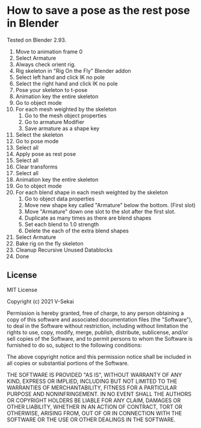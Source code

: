 # How to save a pose as the rest pose in Blender

Tested on Blender 2.93.

1. Move to animation frame 0
1. Select Armature
1. Always check orient rig.
1. Rig skeleton in "Rig On the Fly" Blender addon
1. Select left hand and click IK no pole
1. Select the right hand and click IK no pole
1. Pose your skeleton to t-pose
1. Animation key the entire skeleton
1. Go to object mode
1. For each mesh weighted by the skeleton
    1. Go to the mesh object properties
    1. Go to armature Modifier
    1. Save armature as a shape key
1. Select the skeleton
1. Go to pose mode
1. Select all
1. Apply pose as rest pose
1. Select all
1. Clear transforms
1. Select all
1. Animation key the entire skeleton
1. Go to object mode
1. For each blend shape in each mesh weighted by the skeleton
    1. Go to object data properties
    1. Move new shape key called "Armature" below the bottom. (First slot)
    1. Move "Armature" down one slot to the slot after the first slot.
    2. Duplicate as many times as there are blend shapes
    3. Set each blend to 1.0 strength
    1. Delete the each of the extra blend shapes
4. Select Armature
5. Bake rig on the fly skeleton
6. Cleanup Recursive Unused Datablocks
7. Done

## License

MIT License

Copyright (c) 2021 V-Sekai

Permission is hereby granted, free of charge, to any person obtaining a copy
of this software and associated documentation files (the "Software"), to deal
in the Software without restriction, including without limitation the rights
to use, copy, modify, merge, publish, distribute, sublicense, and/or sell
copies of the Software, and to permit persons to whom the Software is
furnished to do so, subject to the following conditions:

The above copyright notice and this permission notice shall be included in all
copies or substantial portions of the Software.

THE SOFTWARE IS PROVIDED "AS IS", WITHOUT WARRANTY OF ANY KIND, EXPRESS OR
IMPLIED, INCLUDING BUT NOT LIMITED TO THE WARRANTIES OF MERCHANTABILITY,
FITNESS FOR A PARTICULAR PURPOSE AND NONINFRINGEMENT. IN NO EVENT SHALL THE
AUTHORS OR COPYRIGHT HOLDERS BE LIABLE FOR ANY CLAIM, DAMAGES OR OTHER
LIABILITY, WHETHER IN AN ACTION OF CONTRACT, TORT OR OTHERWISE, ARISING FROM,
OUT OF OR IN CONNECTION WITH THE SOFTWARE OR THE USE OR OTHER DEALINGS IN THE
SOFTWARE.
